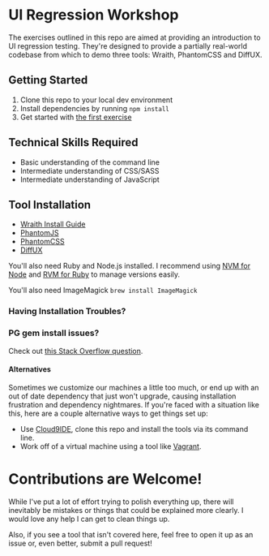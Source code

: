 UI Regression Workshop
============

The exercises outlined in this repo are aimed at providing an introduction to UI regression testing. They're designed to provide a partially real-world codebase from which to demo three tools: Wraith, PhantomCSS and DiffUX.

## Getting Started

1. Clone this repo to your local dev environment
2. Install dependencies by running `npm install`
3. Get started with [the first exercise](./exercises/1-Wraith.md)

## Technical Skills Required

- Basic understanding of the command line
- Intermediate understanding of CSS/SASS
- Intermediate understanding of JavaScript

## Tool Installation

- [Wraith Install Guide](https://github.com/BBC-News/wraith/#installation)
 - [PhantomJS](http://phantomjs.org/download.html)
- [PhantomCSS](https://github.com/Huddle/PhantomCSS)
- [DiffUX](https://github.com/diffux/diffux#installing)

You'll also need Ruby and Node.js installed. I recommend using [NVM for Node](https://github.com/creationix/nvm) and [RVM for Ruby](http://rvm.io/rvm/install) to manage versions easily.

You'll also need ImageMagick `brew install ImageMagick`

### Having Installation Troubles?

### PG gem install issues?

Check out [this Stack Overflow question](http://stackoverflow.com/questions/19262312/installing-pg-gem-failure-to-build-native-extension/19620569#19620569).

#### Alternatives

Sometimes we customize our machines a little too much, or end up with an out of date dependency that just won't upgrade, causing installation frustration and dependency nightmares. If you're faced with a situation like this, here are a couple alternative ways to get things set up:

- Use [Cloud9IDE](http://c9.io), clone this repo and install the tools via its command line.
- Work off of a virtual machine using a tool like [Vagrant](https://www.vagrantup.com/).

# Contributions are Welcome!

While I've put a lot of effort trying to polish everything up, there will inevitably be mistakes or things that could be explained more clearly. I would love any help I can get to clean things up.

Also, if you see a tool that isn't covered here, feel free to open it up as an issue or, even better, submit a pull request!
